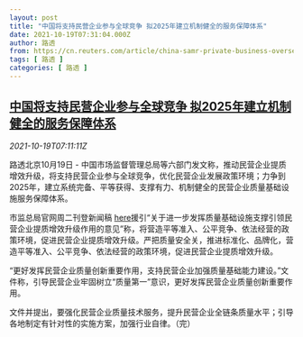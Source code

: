 ```yaml
---
layout: post
title: "中国将支持民营企业参与全球竞争 拟2025年建立机制健全的服务保障体系"
date: 2021-10-19T07:31:04.000Z
author: 路透
from: https://cn.reuters.com/article/china-samr-private-business-overseas-101-idCNKBS2H90KB
tags: [ 路透 ]
categories: [ 路透 ]
---
```

<!--1634628664000-->
[中国将支持民营企业参与全球竞争 拟2025年建立机制健全的服务保障体系](https://cn.reuters.com/article/china-samr-private-business-overseas-101-idCNKBS2H90KB)
------

<div>
<div><i>2021-10-19T07:11:11Z</i></div><p>路透北京10月19日 - 中国市场监督管理总局等六部门发文称，推动民营企业提质增效升级，将支持民营企业参与全球竞争，优化民营企业发展政策环境；力争到2025年，建立系统完备、平等获得、支撑有力、机制健全的民营企业质量基础设施服务保障体系。</p><p>市监总局官网周二刊登新闻稿 <a href="http://www.samr.gov.cn/xw/zj/202110/t20211019_335814.html">here</a>援引“关于进一步发挥质量基础设施支撑引领民营企业提质增效升级作用的意见”称，将营造平等准入、公平竞争、依法经营的政策环境，促进民营企业提质增效升级。严把质量安全关，推进标准化、品牌化，营造平等准入、公平竞争、依法经营的政策环境，促进民营企业提质增效升级。</p><p>“更好发挥民营企业质量创新重要作用，支持民营企业加强质量基础能力建设。”文件称，引导民营企业牢固树立“质量第一”意识，更好发挥民营企业质量创新重要作用。</p><p>文件并提出，要强化民营企业质量技术服务，提升民营企业全链条质量水平；引导各地制定有针对性的实施方案，加强行业自律。（完）</p>
</div>
